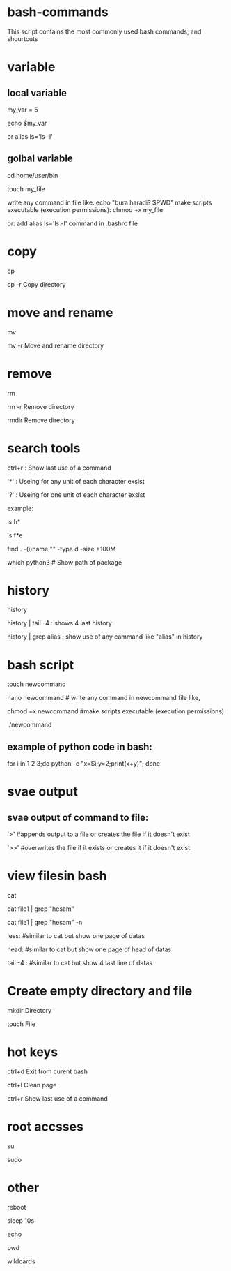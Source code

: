 # bash-commands
This script contains the most commonly used bash commands, and shourtcuts

# variable 

local variable
--------------
my_var = 5

echo $my_var

or
alias ls='ls -l'


golbal variable
---------------
cd home/user/bin

touch my_file

write any command in file like: 
echo "bura haradi? $PWD"
make scripts executable (execution permissions):
chmod +x my_file  

or:
add alias ls='ls -l' command in .bashrc file


# copy  

cp

cp -r  Copy directory


# move and rename 

mv

mv -r  Move and rename directory


# remove 

rm

rm -r  Remove directory

rmdir  Remove directory



# search tools 

ctrl+r : Show last use of a command

'*' : Useing for any unit of each character exsist

'?' : Useing for one unit of each character exsist

example:

ls h*

ls f*e

find . -(i)name ""  -type d -size +100M 

which python3 # Show path of package





# history 

history

history | tail -4 : shows 4 last history

history | grep alias : show use of any cammand like "alias" in history



 # bash script

touch newcommand

nano newcommand # write any command in newcommand file like,

chmod +x newcommand #make scripts executable (execution permissions) 

./newcommand 


example of python code in bash:
-------------------------------
for i in 1 2 3;do python -c "x=$i;y=2;print(x+y)"; done


# svae output 

svae output of command to file:
------------------------------
'>'   #appends output to a file or creates the file if it doesn't exist

'>>'  #overwrites the file if it exists or creates it if it doesn't exist


# view filesin bash 

cat

cat file1 | grep "hesam" 

cat file1 | grep "hesam" -n

less: #similar to cat but show one page of datas

head: #similar to cat but show one page of head of datas

tail -4 :  #similar to cat but show 4 last line of datas



# Create empty directory and file 

mkdir   Directory

touch   File



# hot keys 

ctrl+d Exit from curent bash

ctrl+l Clean page

ctrl+r Show last use of a command



# root accsses 

su

sudo 



# other 

reboot

sleep 10s

echo

pwd

wildcards


